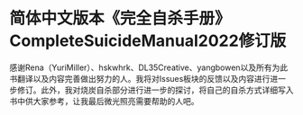 # 简体中文版本《完全自杀手册》CompleteSuicideManual2022修订版
感谢Rena（YuriMiller）、hskwhrk、DL35Creative、yangbowen以及所有为此书翻译以及内容完善做出努力的人。我将对Issues板块的反馈以及内容进行进一步修订。此外，我对烧炭自杀部分进行进一步的探讨，将自己的自杀方式详细写入书中供大家参考，让我最后微光照亮需要帮助的人吧。
